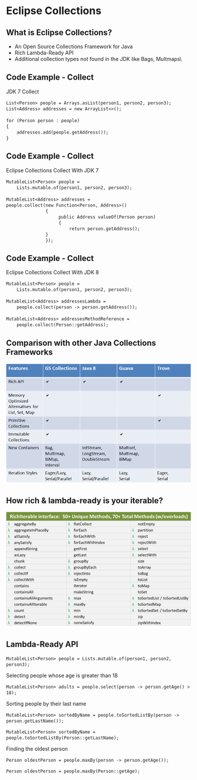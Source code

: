 Eclipse Collections
===================


What is Eclipse Collections?
----------------------------
* An Open Source Collections Framework for Java
* Rich Lambda-Ready API
* Additional collection types not found in the JDK like Bags, Multmaps\




Code Example - Collect
------------------------------------
JDK 7 Collect
```
List<Person> people = Arrays.asList(person1, person2, person3);
List<Address> addresses = new ArrayList<>();

for (Person person : people) 
{
    addresses.add(people.getAddress());    
}
```


Code Example - Collect
------------------------------------
Eclipse Collections Collect With JDK 7
```
MutableList<Person> people = 
    Lists.mutable.of(person1, person2, person3);

MutableList<Address> addresses = 
people.collect(new Function<Person, Address>() 
               {
                    public Address valueOf(Person person) 
                    {
                        return person.getAddress();
               }
               });
```


Code Example - Collect
------------------------------------
Eclipse Collections Collect With JDK 8 
```
MutableList<Person> people = 
    Lists.mutable.of(person1, person2, person3);

MutableList<Address> addressesLambda = 
    people.collect(person -> person.getAddress());

MutableList<Address> addressesMethodReference = 
    people.collect(Person::getAddress);

```


Comparison with other Java Collections Frameworks
--------------------------------------------------
![EC Features Comparison](https://github.com/bhav0904/Presentations/blob/gh-pages/eclipse-collections-overview/GSC_Features.png)


How rich & lambda-ready is your iterable?
-----------------------------------------
![EC Features Comparison](https://github.com/bhav0904/Presentations/blob/gh-pages/eclipse-collections-overview/GSC_RichIterable.png)



Lambda-Ready API
-----------------

```
MutableList<Person> people = Lists.mutable.of(person1, person2, person3);
```

Selecting people whose age is greater than 18
```
MutableList<Person> adults = people.select(person -> person.getAge() > 18);
```

Sorting people by their last name 
```
MutableList<Person> sortedByName = people.toSortedListBy(person -> person.getLastName());
```
```
MutableList<Person> sortedByName = people.toSortedListBy(Person::getLastName);
```

Finding the oldest person
```
Person oldestPerson = people.maxBy(person -> person.getAge());
```
```
Person oldestPerson = people.maxBy(Person::getAge);
```



